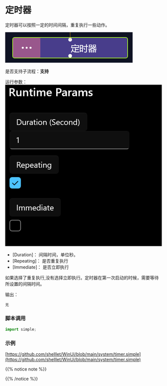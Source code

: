 # 定时器 
定时器可以按照一定的时间间隔，重复执行一些动作。

![start process](./images/01.png 'size=90%')


是否支持子流程：**支持**

运行参数：
![param](./images/02.png 'size=90%')

* [Duration]： 间隔时间，单位秒。
* [Repeating]： 是否重复执行
* [Immediate]： 是否立即执行

如果选择了重复执行,没有选择立即执行。定时器在第一次启动的时候，需要等待 所设置的间隔时间。


输出：

    无


### 脚本调用

```python
import simple;

```

### 示例

[https://github.com/shelllet/WinUi/blob/main/system/timer.simple](https://github.com/shelllet/WinUi/blob/main/system/timer.simple)


{{% notice note %}}

{{% /notice %}}
